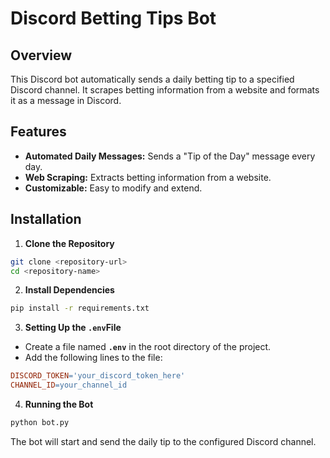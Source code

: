 # Discord Betting Tips Bot

## Overview

This Discord bot automatically sends a daily betting tip to a specified Discord channel. It scrapes betting information from a website and formats it as a message in Discord.

## Features

- **Automated Daily Messages:** Sends a "Tip of the Day" message every day.
- **Web Scraping:** Extracts betting information from a website.
- **Customizable:** Easy to modify and extend.

## Installation

1. **Clone the Repository**

```bash
git clone <repository-url>
cd <repository-name>
```

2. **Install Dependencies**

```bash
pip install -r requirements.txt
```

3. **Setting Up the `.env`File**

- Create a file named **`.env`** in the root directory of the project.
- Add the following lines to the file:

```makefile
DISCORD_TOKEN='your_discord_token_here'
CHANNEL_ID=your_channel_id
```

4. **Running the Bot**

```bash
python bot.py
```

The bot will start and send the daily tip to the configured Discord channel.

